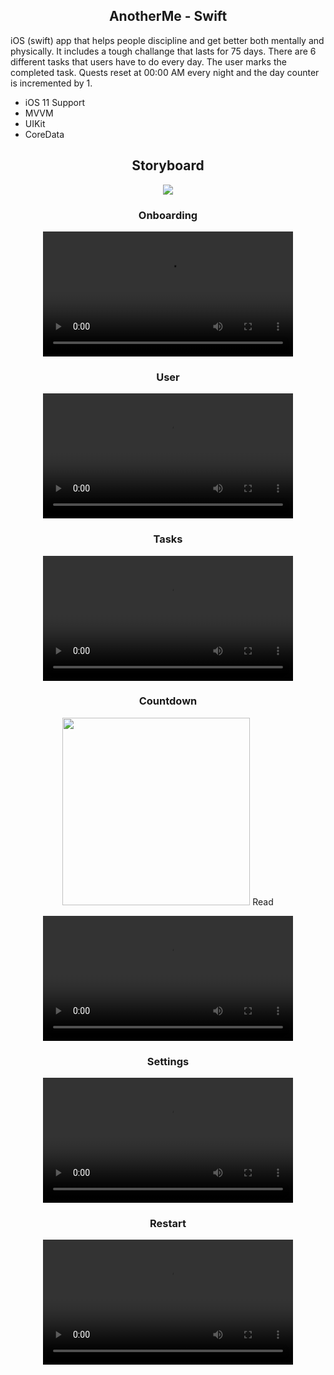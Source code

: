 <h2 align="center">
AnotherMe - Swift </a> 
</h2>

iOS (swift) app that helps people discipline and get better both mentally and physically. It includes a tough challange that lasts for 75 days. There are 6 different tasks that users have to do every day. The user marks the completed task. Quests reset at 00:00 AM every night and the day counter is incremented by 1.



- iOS 11 Support
- MVVM
- UIKit
- CoreData

<h2 align="center">
Storyboard </a> 
</h2>

<p align="center">
  <img src="https://github.com/safaktepe/AnotherMe-Project/assets/37841888/60235e6f-8adb-429e-8c86-9e51265defc5)"/>
</p>


<h3 align="center">
Onboarding </a>
</h3>

<div align="center">
  <video src="https://github.com/safaktepe/AnotherMe-Project/assets/37841888/1593bd24-2767-4048-a6bd-7bf92e808e95" width="400" />
</div>

<h3 align="center">
User </a>
</h3>

<div align="center">
  <video src="https://github.com/safaktepe/AnotherMe-Project/assets/37841888/45275f1f-4758-4752-a380-e93b1088ccf7" width="400" />
</div>

<h3 align="center">
Tasks </a>
</h3>

<div align="center">
  <video src="https://github.com/safaktepe/AnotherMe-Project/assets/37841888/86fa84c8-04e9-4acc-95bb-f76046aa2e52" width="400" />
</div>

<h3 align="center">
Countdown </a>
</h3>

<p align="center">
  <img src="https://github.com/safaktepe/AnotherMe-Project/assets/37841888/7f0991fa-3740-408d-b77d-b40b2950449e" width="300/>
</p>

<h3 align="center">
Read </a>
</h3>

<div align="center">
  <video src="https://github.com/safaktepe/AnotherMe-Project/assets/37841888/d0f30d95-4945-4a49-bb39-009219235b6e" width="400" />
</div>

<h3 align="center">
Settings </a>
</h3>

<div align="center">
  <video src="https://github.com/safaktepe/AnotherMe-Project/assets/37841888/d958e8d2-c676-4046-8c14-ba435f72a261" width="400" />
</div>

<h3 align="center">
Restart </a>
</h3>

<div align="center">
  <video src="https://github.com/safaktepe/AnotherMe-Project/assets/37841888/23f81dec-2a2d-4799-ad22-5ac77e280521" width="400" />
</div>


